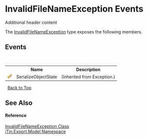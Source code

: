 # InvalidFileNameException Events
Additional header content 

The <a href="T_iTin_Export_Model_InvalidFileNameException">InvalidFileNameException</a> type exposes the following members.


## Events
&nbsp;<table><tr><th></th><th>Name</th><th>Description</th></tr><tr><td>![Protected event](media/protevent.gif "Protected event")</td><td>SerializeObjectState</td><td> (Inherited from Exception.)</td></tr></table>&nbsp;
<a href="#invalidfilenameexception-events">Back to Top</a>

## See Also


#### Reference
<a href="T_iTin_Export_Model_InvalidFileNameException">InvalidFileNameException Class</a><br /><a href="N_iTin_Export_Model">iTin.Export.Model Namespace</a><br />